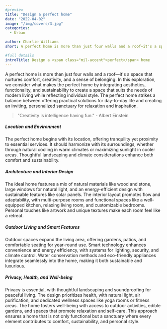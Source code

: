 ```yaml
---
#preview
title: "Design a perfect home"
date: "2022-04-02"
image: "/img/covers/3.jpg"
categories:
  - Urban

author: Charlie Williams
short: A perfect home is more than just four walls and a roof—it's a space that nurtures comfort.

#full details
introTitle: Design a <span class="mil-accent">perfect</span> home
---
```


A perfect home is more than just four walls and a roof—it's a space that nurtures comfort, creativity, and a sense of belonging. In this exploration, we consider what makes the perfect home by integrating aesthetics, functionality, and sustainability to create a space that suits the needs of modern living while reflecting individual style. The perfect home strikes a balance between offering practical solutions for day-to-day life and creating an inviting, personalized sanctuary for relaxation and inspiration.

> "Creativity is intelligence having fun." - Albert Einstein

##### Location and Environment

The perfect home begins with its location, offering tranquility yet proximity to essential services. It should harmonize with its surroundings, whether through natural cooling in warm climates or maximizing sunlight in cooler areas. Thoughtful landscaping and climate considerations enhance both comfort and sustainability.

##### Architecture and Interior Design

The ideal home features a mix of natural materials like wood and stone, large windows for natural light, and an energy-efficient design with sustainable features like solar panels. The interior layout promotes flow and adaptability, with multi-purpose rooms and functional spaces like a well-equipped kitchen, relaxing living room, and customizable bedrooms. Personal touches like artwork and unique textures make each room feel like a retreat.

##### Outdoor Living and Smart Features

Outdoor spaces expand the living area, offering gardens, patios, and comfortable seating for year-round use. Smart technology enhances convenience and energy efficiency, with systems for lighting, security, and climate control. Water conservation methods and eco-friendly appliances integrate seamlessly into the home, making it both sustainable and luxurious.

##### Privacy, Health, and Well-being

Privacy is essential, with thoughtful landscaping and soundproofing for peaceful living. The design prioritizes health, with natural light, air purification, and dedicated wellness spaces like yoga rooms or fitness areas. The home fosters well-being with access to outdoor activities, edible gardens, and spaces that promote relaxation and self-care.
This approach ensures a home that is not only functional but a sanctuary where every element contributes to comfort, sustainability, and personal style.
